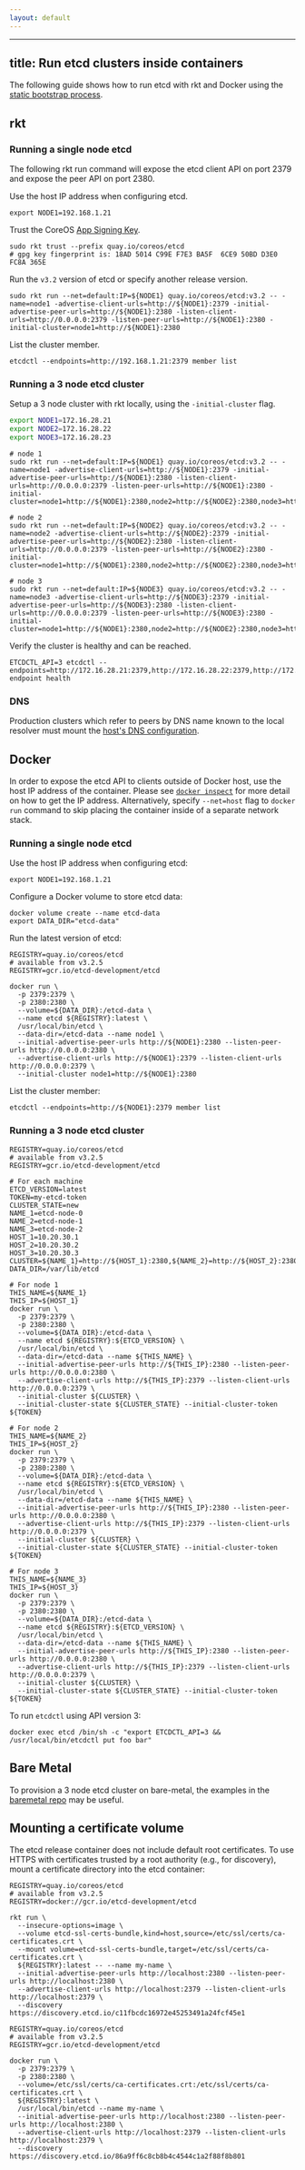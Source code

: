 ```yaml
---
layout: default
---
```


---
title: Run etcd clusters inside containers
---

The following guide shows how to run etcd with rkt and Docker using the [static bootstrap process](clustering.md#static).

## rkt

### Running a single node etcd

The following rkt run command will expose the etcd client API on port 2379 and expose the peer API on port 2380.

Use the host IP address when configuring etcd.

```
export NODE1=192.168.1.21
```

Trust the CoreOS [App Signing Key](https://coreos.com/security/app-signing-key/).

```
sudo rkt trust --prefix quay.io/coreos/etcd
# gpg key fingerprint is: 18AD 5014 C99E F7E3 BA5F  6CE9 50BD D3E0 FC8A 365E
```

Run the `v3.2` version of etcd or specify another release version.

```
sudo rkt run --net=default:IP=${NODE1} quay.io/coreos/etcd:v3.2 -- -name=node1 -advertise-client-urls=http://${NODE1}:2379 -initial-advertise-peer-urls=http://${NODE1}:2380 -listen-client-urls=http://0.0.0.0:2379 -listen-peer-urls=http://${NODE1}:2380 -initial-cluster=node1=http://${NODE1}:2380
```

List the cluster member.

```
etcdctl --endpoints=http://192.168.1.21:2379 member list
```

### Running a 3 node etcd cluster

Setup a 3 node cluster with rkt locally, using the `-initial-cluster` flag.

```sh
export NODE1=172.16.28.21
export NODE2=172.16.28.22
export NODE3=172.16.28.23
```

```
# node 1
sudo rkt run --net=default:IP=${NODE1} quay.io/coreos/etcd:v3.2 -- -name=node1 -advertise-client-urls=http://${NODE1}:2379 -initial-advertise-peer-urls=http://${NODE1}:2380 -listen-client-urls=http://0.0.0.0:2379 -listen-peer-urls=http://${NODE1}:2380 -initial-cluster=node1=http://${NODE1}:2380,node2=http://${NODE2}:2380,node3=http://${NODE3}:2380

# node 2
sudo rkt run --net=default:IP=${NODE2} quay.io/coreos/etcd:v3.2 -- -name=node2 -advertise-client-urls=http://${NODE2}:2379 -initial-advertise-peer-urls=http://${NODE2}:2380 -listen-client-urls=http://0.0.0.0:2379 -listen-peer-urls=http://${NODE2}:2380 -initial-cluster=node1=http://${NODE1}:2380,node2=http://${NODE2}:2380,node3=http://${NODE3}:2380

# node 3
sudo rkt run --net=default:IP=${NODE3} quay.io/coreos/etcd:v3.2 -- -name=node3 -advertise-client-urls=http://${NODE3}:2379 -initial-advertise-peer-urls=http://${NODE3}:2380 -listen-client-urls=http://0.0.0.0:2379 -listen-peer-urls=http://${NODE3}:2380 -initial-cluster=node1=http://${NODE1}:2380,node2=http://${NODE2}:2380,node3=http://${NODE3}:2380
```

Verify the cluster is healthy and can be reached.

```
ETCDCTL_API=3 etcdctl --endpoints=http://172.16.28.21:2379,http://172.16.28.22:2379,http://172.16.28.23:2379 endpoint health
```

### DNS

Production clusters which refer to peers by DNS name known to the local resolver must mount the [host's DNS configuration](https://coreos.com/kubernetes/docs/latest/kubelet-wrapper.html#customizing-rkt-options).

## Docker

In order to expose the etcd API to clients outside of Docker host, use the host IP address of the container. Please see [`docker inspect`](https://docs.docker.com/engine/reference/commandline/inspect) for more detail on how to get the IP address. Alternatively, specify `--net=host` flag to `docker run` command to skip placing the container inside of a separate network stack.

### Running a single node etcd

Use the host IP address when configuring etcd:

```
export NODE1=192.168.1.21
```

Configure a Docker volume to store etcd data:

```
docker volume create --name etcd-data
export DATA_DIR="etcd-data"
```

Run the latest version of etcd:

```
REGISTRY=quay.io/coreos/etcd
# available from v3.2.5
REGISTRY=gcr.io/etcd-development/etcd

docker run \
  -p 2379:2379 \
  -p 2380:2380 \
  --volume=${DATA_DIR}:/etcd-data \
  --name etcd ${REGISTRY}:latest \
  /usr/local/bin/etcd \
  --data-dir=/etcd-data --name node1 \
  --initial-advertise-peer-urls http://${NODE1}:2380 --listen-peer-urls http://0.0.0.0:2380 \
  --advertise-client-urls http://${NODE1}:2379 --listen-client-urls http://0.0.0.0:2379 \
  --initial-cluster node1=http://${NODE1}:2380
```

List the cluster member:

```
etcdctl --endpoints=http://${NODE1}:2379 member list
```

### Running a 3 node etcd cluster

```
REGISTRY=quay.io/coreos/etcd
# available from v3.2.5
REGISTRY=gcr.io/etcd-development/etcd

# For each machine
ETCD_VERSION=latest
TOKEN=my-etcd-token
CLUSTER_STATE=new
NAME_1=etcd-node-0
NAME_2=etcd-node-1
NAME_3=etcd-node-2
HOST_1=10.20.30.1
HOST_2=10.20.30.2
HOST_3=10.20.30.3
CLUSTER=${NAME_1}=http://${HOST_1}:2380,${NAME_2}=http://${HOST_2}:2380,${NAME_3}=http://${HOST_3}:2380
DATA_DIR=/var/lib/etcd

# For node 1
THIS_NAME=${NAME_1}
THIS_IP=${HOST_1}
docker run \
  -p 2379:2379 \
  -p 2380:2380 \
  --volume=${DATA_DIR}:/etcd-data \
  --name etcd ${REGISTRY}:${ETCD_VERSION} \
  /usr/local/bin/etcd \
  --data-dir=/etcd-data --name ${THIS_NAME} \
  --initial-advertise-peer-urls http://${THIS_IP}:2380 --listen-peer-urls http://0.0.0.0:2380 \
  --advertise-client-urls http://${THIS_IP}:2379 --listen-client-urls http://0.0.0.0:2379 \
  --initial-cluster ${CLUSTER} \
  --initial-cluster-state ${CLUSTER_STATE} --initial-cluster-token ${TOKEN}

# For node 2
THIS_NAME=${NAME_2}
THIS_IP=${HOST_2}
docker run \
  -p 2379:2379 \
  -p 2380:2380 \
  --volume=${DATA_DIR}:/etcd-data \
  --name etcd ${REGISTRY}:${ETCD_VERSION} \
  /usr/local/bin/etcd \
  --data-dir=/etcd-data --name ${THIS_NAME} \
  --initial-advertise-peer-urls http://${THIS_IP}:2380 --listen-peer-urls http://0.0.0.0:2380 \
  --advertise-client-urls http://${THIS_IP}:2379 --listen-client-urls http://0.0.0.0:2379 \
  --initial-cluster ${CLUSTER} \
  --initial-cluster-state ${CLUSTER_STATE} --initial-cluster-token ${TOKEN}

# For node 3
THIS_NAME=${NAME_3}
THIS_IP=${HOST_3}
docker run \
  -p 2379:2379 \
  -p 2380:2380 \
  --volume=${DATA_DIR}:/etcd-data \
  --name etcd ${REGISTRY}:${ETCD_VERSION} \
  /usr/local/bin/etcd \
  --data-dir=/etcd-data --name ${THIS_NAME} \
  --initial-advertise-peer-urls http://${THIS_IP}:2380 --listen-peer-urls http://0.0.0.0:2380 \
  --advertise-client-urls http://${THIS_IP}:2379 --listen-client-urls http://0.0.0.0:2379 \
  --initial-cluster ${CLUSTER} \
  --initial-cluster-state ${CLUSTER_STATE} --initial-cluster-token ${TOKEN}
```

To run `etcdctl` using API version 3:

```
docker exec etcd /bin/sh -c "export ETCDCTL_API=3 && /usr/local/bin/etcdctl put foo bar"
```

## Bare Metal

To provision a 3 node etcd cluster on bare-metal, the examples in the [baremetal repo](https://github.com/coreos/coreos-baremetal/tree/master/examples) may be useful.

## Mounting a certificate volume

The etcd release container does not include default root certificates. To use HTTPS with certificates trusted by a root authority (e.g., for discovery), mount a certificate directory into the etcd container:

```
REGISTRY=quay.io/coreos/etcd
# available from v3.2.5
REGISTRY=docker://gcr.io/etcd-development/etcd

rkt run \
  --insecure-options=image \
  --volume etcd-ssl-certs-bundle,kind=host,source=/etc/ssl/certs/ca-certificates.crt \
  --mount volume=etcd-ssl-certs-bundle,target=/etc/ssl/certs/ca-certificates.crt \
  ${REGISTRY}:latest -- --name my-name \
  --initial-advertise-peer-urls http://localhost:2380 --listen-peer-urls http://localhost:2380 \
  --advertise-client-urls http://localhost:2379 --listen-client-urls http://localhost:2379 \
  --discovery https://discovery.etcd.io/c11fbcdc16972e45253491a24fcf45e1
```

```
REGISTRY=quay.io/coreos/etcd
# available from v3.2.5
REGISTRY=gcr.io/etcd-development/etcd

docker run \
  -p 2379:2379 \
  -p 2380:2380 \
  --volume=/etc/ssl/certs/ca-certificates.crt:/etc/ssl/certs/ca-certificates.crt \
  ${REGISTRY}:latest \
  /usr/local/bin/etcd --name my-name \
  --initial-advertise-peer-urls http://localhost:2380 --listen-peer-urls http://localhost:2380 \
  --advertise-client-urls http://localhost:2379 --listen-client-urls http://localhost:2379 \
  --discovery https://discovery.etcd.io/86a9ff6c8cb8b4c4544c1a2f88f8b801
```
